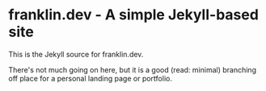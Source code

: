 # franklin.dev - A simple Jekyll-based site

This is the Jekyll source for franklin.dev.

There's not much going on here, but it is a good (read: minimal) branching off place for a personal landing page or portfolio.